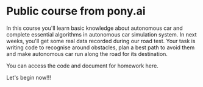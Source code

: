 # Public course from pony.ai
In this course you'll learn basic knowledge about autonomous car and complete essential algorithms
in autonomous car simulation system. In next weeks, you'll get some real data recorded during
our road test. Your task is writing code to recognise around obstacles, plan a best path to
avoid them and make autonomous car run along the road for its destination.

You can access the code and document for homework here.

Let's begin now!!!
